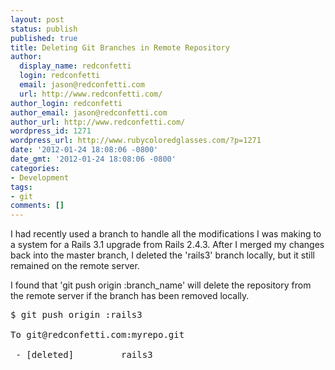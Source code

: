 ```yaml
---
layout: post
status: publish
published: true
title: Deleting Git Branches in Remote Repository
author:
  display_name: redconfetti
  login: redconfetti
  email: jason@redconfetti.com
  url: http://www.redconfetti.com/
author_login: redconfetti
author_email: jason@redconfetti.com
author_url: http://www.redconfetti.com/
wordpress_id: 1271
wordpress_url: http://www.rubycoloredglasses.com/?p=1271
date: '2012-01-24 18:08:06 -0800'
date_gmt: '2012-01-24 18:08:06 -0800'
categories:
- Development
tags:
- git
comments: []
---
```

<p>I had recently used a branch to handle all the modifications I was making to a system for a Rails 3.1 upgrade from Rails 2.4.3. After I merged my changes back into the master branch, I deleted the 'rails3' branch locally, but it still remained on the remote server.</p>
<p>I found that 'git push origin :branch_name' will delete the repository from the remote server if the branch has been removed locally.</p>
<pre class="brush:shell">
$ git push origin :rails3<br />
To git@redconfetti.com:myrepo.git<br />
 - [deleted]         rails3<br />
</pre></p>
